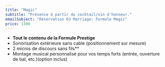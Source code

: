 ```yaml
---
title: "Magic"
subtitle: "Présence à partir du cocktail/vin d'honneur."
emailSubject: "Réservation DJ Marriage: Formule Magic"
price: 1300
---
```


* **Tout le contenu de la Formule Prestige**
* Sonorisation extérieure sans cable (positionnement sur mesure)
* 2 micros de discours sans fils**
* Montage musical personnalisé pour vos temps forts (entrée, ouverture de bal, etc.)(option inclus)

